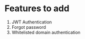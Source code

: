 # **Features to add**

1. JWT Authentication
2. Forgot password
3. Whitelisted domain authentication